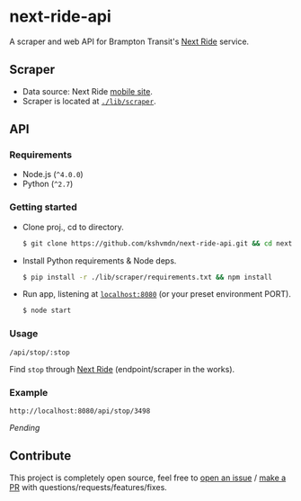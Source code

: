 # next-ride-api

A scraper and web API for Brampton Transit's [Next Ride](http://nextride.brampton.ca/) service.

## Scraper

- Data source: Next Ride [mobile site](http://nextride.brampton.ca/mob/SearchBy.aspx).
- Scraper is located at [`./lib/scraper`](lib/scraper).

## API

### Requirements

- Node.js (`^4.0.0`)
- Python (`^2.7`)

### Getting started

- Clone proj., cd to directory.

    ```sh
    $ git clone https://github.com/kshvmdn/next-ride-api.git && cd next-ride-api
    ```

- Install Python requirements & Node deps.

    ```sh
    $ pip install -r ./lib/scraper/requirements.txt && npm install
    ```

- Run app, listening at [`localhost:8080`](http://localhost:8080) (or your preset environment PORT).

    ```sh
    $ node start
    ```

### Usage

```
/api/stop/:stop
```

Find `stop` through [Next Ride](http://nextride.brampton.ca/RealTime.aspx) (endpoint/scraper in the works).

### Example

```
http://localhost:8080/api/stop/3498
```

_Pending_

## Contribute

This project is completely open source, feel free to [open an issue](https://github.com/kshvmdn/next-ride-api/issues) / [make a PR](https://github.com/kshvmdn/next-ride-api/pulls) with questions/requests/features/fixes.
